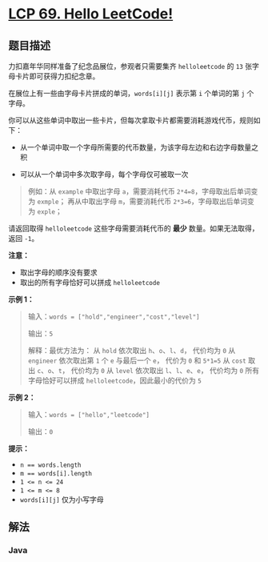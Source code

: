 # [LCP 69. Hello LeetCode!](https://leetcode.cn/problems/rMeRt2)

## 题目描述



力扣嘉年华同样准备了纪念品展位，参观者只需要集齐 `helloleetcode` 的 `13` 张字母卡片即可获得力扣纪念章。

在展位上有一些由字母卡片拼成的单词，`words[i][j]` 表示第 `i` 个单词的第 `j` 个字母。

你可以从这些单词中取出一些卡片，但每次拿取卡片都需要消耗游戏代币，规则如下：

-   从一个单词中取一个字母所需要的代币数量，为该字母左边和右边字母数量之积

-   可以从一个单词中多次取字母，每个字母仅可被取一次

> 例如：从 `example` 中取出字母 `a`，需要消耗代币 `2*4=8`，字母取出后单词变为 `exmple`；
> 再从中取出字母 `m`，需要消耗代币 `2*3=6`，字母取出后单词变为 `exple`；

请返回取得 `helloleetcode` 这些字母需要消耗代币的 **最少** 数量。如果无法取得，返回 `-1`。

**注意：**

-   取出字母的顺序没有要求
-   取出的所有字母恰好可以拼成 `helloleetcode`

**示例 1：**

> 输入：`words = ["hold","engineer","cost","level"]`
>
> 输出：`5`
>
> 解释：最优方法为：
> 从 `hold` 依次取出 `h`、`o`、`l`、`d`， 代价均为 `0`
> 从 `engineer` 依次取出第 `1` 个 `e` 与最后一个 `e`， 代价为 `0` 和 `5*1=5`
> 从 `cost` 取出 `c`、`o`、`t`， 代价均为 `0`
> 从 `level` 依次取出 `l`、`l`、`e`、`e`， 代价均为 `0`
> 所有字母恰好可以拼成 `helloleetcode`，因此最小的代价为 `5`

**示例 2：**

> 输入：`words = ["hello","leetcode"]`
>
> 输出：`0`

**提示：**

-   `n == words.length`
-   `m == words[i].length`
-   `1 <= n <= 24`
-   `1 <= m <= 8`
-   `words[i][j]` 仅为小写字母

## 解法

### **Java**

```java

```
